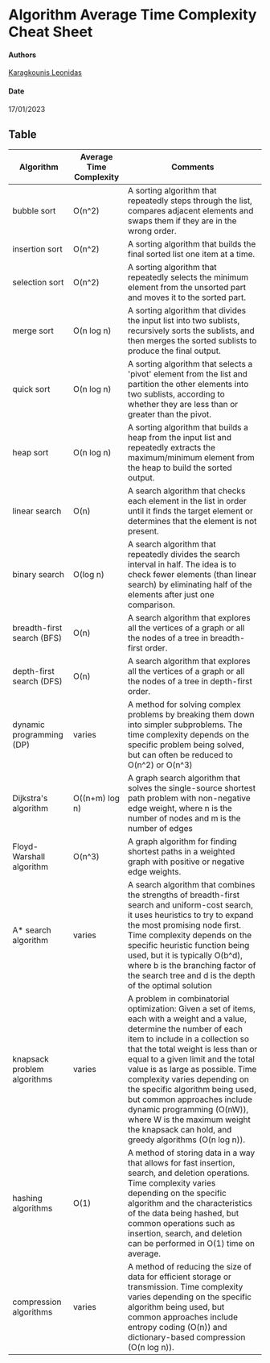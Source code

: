 # Algorithm Average Time Complexity Cheat Sheet

#### Authors
[Karagkounis Leonidas](https://github.com/KaragkounisL)
#### Date
17/01/2023


## Table

| Algorithm                   | Average Time Complexity | Comments                                                                                                                                                                                                                                                                                                                                                                                                                                                                                            |
| --------------------------- | ----------------------- | --------------------------------------------------------------------------------------------------------------------------------------------------------------------------------------------------------------------------------------------------------------------------------------------------------------------------------------------------------------------------------------------------------------------------------------------------------------------------------------------------- |
| bubble sort                 | O(n^2)                  | A sorting algorithm that repeatedly steps through the list, compares adjacent elements and swaps them if they are in the wrong order.                                                                                                                                                                                                                                                                                                                                                               |
| insertion sort              | O(n^2)                  | A sorting algorithm that builds the final sorted list one item at a time.                                                                                                                                                                                                                                                                                                                                                                                                                           |
| selection sort              | O(n^2)                  | A sorting algorithm that repeatedly selects the minimum element from the unsorted part and moves it to the sorted part.                                                                                                                                                                                                                                                                                                                                                                             |
| merge sort                  | O(n log n)              | A sorting algorithm that divides the input list into two sublists, recursively sorts the sublists, and then merges the sorted sublists to produce the final output.                                                                                                                                                                                                                                                                                                                                 |
| quick sort                  | O(n log n)              | A sorting algorithm that selects a 'pivot' element from the list and partition the other elements into two sublists, according to whether they are less than or greater than the pivot.                                                                                                                                                                                                                                                                                                             |
| heap sort                   | O(n log n)              | A sorting algorithm that builds a heap from the input list and repeatedly extracts the maximum/minimum element from the heap to build the sorted output.                                                                                                                                                                                                                                                                                                                                            |
| linear search               | O(n)                    | A search algorithm that checks each element in the list in order until it finds the target element or determines that the element is not present.                                                                                                                                                                                                                                                                                                                                                   |
| binary search               | O(log n)                | A search algorithm that repeatedly divides the search interval in half. The idea is to check fewer elements (than linear search) by eliminating half of the elements after just one comparison.                                                                                                                                                                                                                                                                                                     |
| breadth-first search (BFS)  | O(n)                    | A search algorithm that explores all the vertices of a graph or all the nodes of a tree in breadth-first order.                                                                                                                                                                                                                                                                                                                                                                                     |
| depth-first search (DFS)    | O(n)                    | A search algorithm that explores all the vertices of a graph or all the nodes of a tree in depth-first order.                                                                                                                                                                                                                                                                                                                                                                                       |
| dynamic programming (DP)    | varies                  | A method for solving complex problems by breaking them down into simpler subproblems. The time complexity depends on the specific problem being solved, but can often be reduced to O(n^2) or O(n^3)                                                                                                                                                                                                                                                                                                |
| Dijkstra's algorithm        | O((n+m) log n)          | A graph search algorithm that solves the single-source shortest path problem with non-negative edge weight, where n is the number of nodes and m is the number of edges                                                                                                                                                                                                                                                                                                                             |
| Floyd-Warshall algorithm    | O(n^3)                  | A graph algorithm for finding shortest paths in a weighted graph with positive or negative edge weights.                                                                                                                                                                                                                                                                                                                                                                                            |
| A* search algorithm         | varies                  | A search algorithm that combines the strengths of breadth-first search and uniform-cost search, it uses heuristics to try to expand the most promising node first. Time complexity depends on the specific heuristic function being used, but it is typically O(b^d), where b is the branching factor of the search tree and d is the depth of the optimal solution                                                                                                                                 |
| knapsack problem algorithms | varies                  | A problem in combinatorial optimization: Given a set of items, each with a weight and a value, determine the number of each item to include in a collection so that the total weight is less than or equal to a given limit and the total value is as large as possible. Time complexity varies depending on the specific algorithm being used, but common approaches include dynamic programming (O(nW)), where W is the maximum weight the knapsack can hold, and greedy algorithms (O(n log n)). |
| hashing algorithms          | O(1)                    | A method of storing data in a way that allows for fast insertion, search, and deletion operations. Time complexity varies depending on the specific algorithm and the characteristics of the data being hashed, but common operations such as insertion, search, and deletion can be performed in O(1) time on average.                                                                                                                                                                             |
| compression algorithms      | varies                  | A method of reducing the size of data for efficient storage or transmission. Time complexity varies depending on the specific algorithm being used, but common approaches include entropy coding (O(n)) and dictionary-based compression (O(n log n)).                                                                                                                                                                                                                                              |


